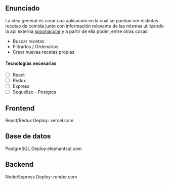 ## Enunciado

La idea general es crear una aplicación en la cual se puedan ver distintas recetas de comida junto con información relevante de las mismas utilizando la api externa [spoonacular](https://spoonacular.com/food-api) y a partir de ella poder, entre otras cosas:

- Buscar recetas
- Filtrarlos / Ordenarlos
- Crear nuevas recetas propias

#### Tecnologías necesarias

- [ ] React
- [ ] Redux
- [ ] Express
- [ ] Sequelize - Postgres

## Frontend
React/Redux 
Deploy: vercel.com

## Base de datos
PostgreSQL
Deploy:elephantsql.com

## Backend
Node/Express
Deploy: render.com
